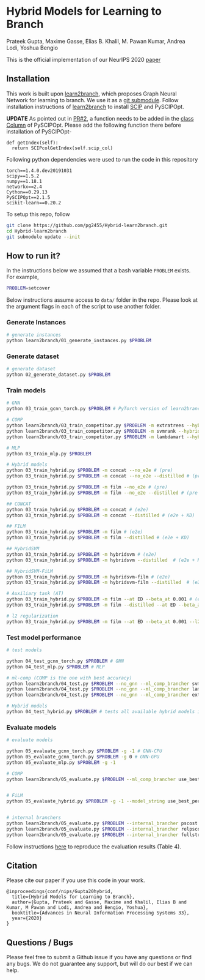 # Hybrid Models for Learning to Branch

Prateek Gupta, Maxime Gasse, Elias B. Khalil, M. Pawan Kumar, Andrea Lodi, Yoshua Bengio

This is the official implementation of our NeurIPS 2020 [paper](https://arxiv.org/abs/2006.15212)

## Installation

This work is built upon [learn2branch](https://github.com/ds4dm/learn2branch), which proposes Graph Neural Network for learning to branch.
We use it as a [git submodule](https://www.git-scm.com/book/en/v2/Git-Tools-Submodules).
Follow installation instructions of [learn2branch](https://github.com/ds4dm/learn2branch/blob/master/INSTALL.md) to install [SCIP](https://www.scipopt.org/) and PySCIPOpt.

**UPDATE** As pointed out in [PR#2](https://github.com/pg2455/Hybrid-learn2branch/issues/2), a function needs to be added in the [class Column](https://github.com/scipopt/PySCIPOpt/blob/v3.0.4/src/pyscipopt/scip.pyx#L314) of PySCIPOpt. Please add the following function there before installation of PySCIPOpt-
```cpython
def getIndex(self):
  return SCIPcolGetIndex(self.scip_col)
```

Following python dependencies were used to run the code in this repository
```
torch==1.4.0.dev20191031
scipy==1.5.2
numpy==1.18.1
networkx==2.4
Cython==0.29.13
PySCIPOpt==2.1.5
scikit-learn==0.20.2
```

To setup this repo, follow
```bash
git clone https://github.com/pg2455/Hybrid-learn2branch.git
cd Hybrid-learn2branch
git submodule update --init
```

## How to run it?
In the instructions below we assumed that a bash variable `PROBLEM` exists. For example,
```bash
PROBLEM=setcover
```
Below instructions assume access to `data/` folder in the repo. Please look at the argument flags in each of the script to use another folder.

### Generate Instances
```bash
# generate instances
python learn2branch/01_generate_instances.py $PROBLEM
```

### Generate dataset
```bash
# generate dataset
python 02_generate_dataset.py $PROBLEM
```
### Train models

```bash
# GNN
python 03_train_gcnn_torch.py $PROBLEM # PyTorch version of learn2branch GNN

# COMP
python learn2branch/03_train_competitor.py $PROBLEM -m extratrees --hybrid_data_structure
python learn2branch/03_train_competitor.py $PROBLEM -m svmrank --hybrid_data_structure
python learn2branch/03_train_competitor.py $PROBLEM -m lambdamart --hybrid_data_structure

# MLP
python 03_train_mlp.py $PROBLEM

# Hybrid models
python 03_train_hybrid.py $PROBLEM -m concat --no_e2e # (pre)
python 03_train_hybrid.py $PROBLEM -m concat --no_e2e --distilled # (pre + KD)

python 03_train_hybrid.py $PROBLEM -m film --no_e2e # (pre)
python 03_train_hybrid.py $PROBLEM -m film --no_e2e --distilled # (pre + KD)

## CONCAT
python 03_train_hybrid.py $PROBLEM -m concat # (e2e)
python 03_train_hybrid.py $PROBLEM -m concat --distilled # (e2e + KD)

## FILM
python 03_train_hybrid.py $PROBLEM -m film # (e2e)
python 03_train_hybrid.py $PROBLEM -m film --distilled # (e2e + KD)

## HybridSVM
python 03_train_hybrid.py $PROBLEM -m hybridsvm # (e2e)
python 03_train_hybrid.py $PROBLEM -m hybridsvm --distilled  # (e2e + KD)

## HybridSVM-FiLM
python 03_train_hybrid.py $PROBLEM -m hybridsvm-film # (e2e)
python 03_train_hybrid.py $PROBLEM -m hybridsvm-film --distilled  # (e2e + KD)

# Auxiliary task (AT)
python 03_train_hybrid.py $PROBLEM -m film --at ED --beta_at 0.001 # (e2e + AT)
python 03_train_hybrid.py $PROBLEM -m film --distilled --at ED --beta_at 0.001 # (e2e + KD + AT)

# l2 regularization
python 03_train_hybrid.py $PROBLEM -m film --at ED --beta_at 0.001 --l2 0.001
```

### Test model performance
```bash
# test models

python 04_test_gcnn_torch.py $PROBLEM # GNN
python 04_test_mlp.py $PROBLEM # MLP

# ml-comp (COMP is the one with best accuracy)
python learn2branch/04_test.py $PROBLEM --no_gnn --ml_comp_brancher svmrank_khalil --hybrid_data_structure
python learn2branch/04_test.py $PROBLEM --no_gnn --ml_comp_brancher lambdamark_khalil --hybrid_data_structure
python learn2branch/04_test.py $PROBLEM --no_gnn --ml_comp_brancher extratrees_gcnn_agg --hybrid_data_structure

# Hybrid models
python 04_test_hybrid.py $PROBLEM # tests all available hybrid models in trained_models/$PROBLEM
```

### Evaluate models
```bash
# evaluate models

python 05_evaluate_gcnn_torch.py $PROBLEM -g -1 # GNN-CPU
python 05_evaluate_gcnn_torch.py $PROBLEM -g 0 # GNN-GPU
python 05_evaluate_mlp.py $PROBLEM -g -1

# COMP
python learn2branch/05_evaluate.py $PROBLEM --ml_comp_brancher use_best_performing_ml_competitor_folder_name --time_limit 2700 --no_gnn --hybrid_data_structure -g -1


# FiLM
python 05_evaluate_hybrid.py $PROBLEM -g -1 --model_string use_best_performing_model_folder_name


# internal branchers
python learn2branch/05_evaluate.py $PROBLEM --internal_brancher pscost --time_limit 2700 --no_gnn -g -1 --hybrid_data_structure # PB
python learn2branch/05_evaluate.py $PROBLEM --internal_brancher relpscost --time_limit 2700 --no_gnn  -g -1 --hybrid_data_structure # RPB
python learn2branch/05_evaluate.py $PROBLEM --internal_brancher fullstrong --time_limit 2700 --no_gnn  -g -1 --hybrid_data_structure # FSB
```

Follow instructions [here](https://github.com/pg2455/Hybrid-learn2branch/blob/master/RESULTS.md) to reproduce the evaluation results (Table 4).

## Citation
Please cite our paper if you use this code in your work.
```
@inproceedings{conf/nips/Gupta20hybrid,
  title={Hybrid Models for Learning to Branch},
  author={Gupta, Prateek and Gasse, Maxime and Khalil, Elias B and Kumar, M Pawan and Lodi, Andrea and Bengio, Yoshua},
  booktitle={Advances in Neural Information Processing Systems 33},
  year={2020}
}
```

## Questions / Bugs
Please feel free to submit a Github issue if you have any questions or find any bugs. We do not guarantee any support, but will do our best if we can help.
